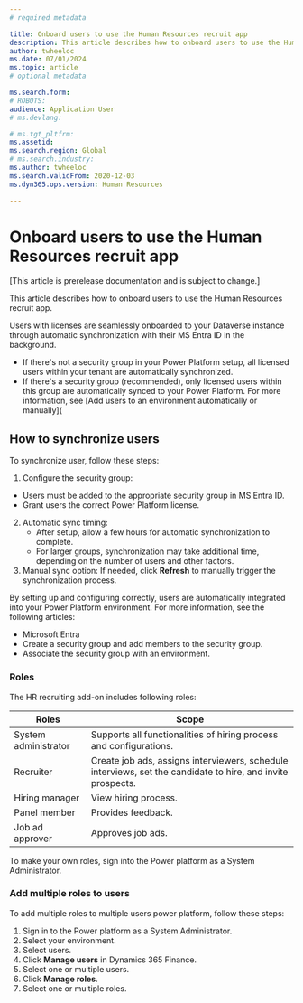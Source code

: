 ```yaml
---
# required metadata

title: Onboard users to use the Human Resources recruit app 
description: This article describes how to onboard users to use the Human Resources recruit app.
author: twheeloc
ms.date: 07/01/2024
ms.topic: article
# optional metadata

ms.search.form: 
# ROBOTS: 
audience: Application User
# ms.devlang: 

# ms.tgt_pltfrm: 
ms.assetid: 
ms.search.region: Global
# ms.search.industry: 
ms.author: twheeloc
ms.search.validFrom: 2020-12-03
ms.dyn365.ops.version: Human Resources

---
```


# Onboard users to use the Human Resources recruit app 

[This article is prerelease documentation and is subject to change.]

This article describes how to onboard users to use the Human Resources recruit app.

Users with licenses are seamlessly onboarded to your Dataverse instance through automatic synchronization with their MS Entra ID in the background.
 - If there's not a security group in your Power Platform setup, all licensed users within your tenant are automatically synchronized.
 - If there's a security group (recommended), only licensed users within this group are automatically synced to your Power Platform.
For more information, see [Add users to an environment automatically or manually](

## How to synchronize users

To synchronize user, follow these steps: 
1.	Configure the security group:
 - Users must be added to the appropriate security group in MS Entra ID.
 - Grant users the correct Power Platform license.
2.	Automatic sync timing:
    - After setup, allow a few hours for automatic synchronization to complete.
    - For larger groups, synchronization may take additional time, depending on the number of users and other factors.
3.	Manual sync option: If needed, click **Refresh** to manually trigger the synchronization process.

By setting up and configuring correctly, users are automatically integrated into your Power Platform environment.
For more information, see the following articles: 
 - Microsoft Entra
 - Create a security group and add members to the security group.
 - Associate the security group with an environment.


### Roles
The HR recruiting add-on includes following roles: 

|Roles|	Scope|
|-----|------|
|System administrator |	Supports all functionalities of hiring process and configurations.|
|Recruiter	| Create job ads, assigns interviewers, schedule interviews, set the candidate to hire, and invite prospects.|
|Hiring manager	|View hiring process.|
|Panel member|	Provides feedback.|
|Job ad approver	|Approves job ads.|

To make your own roles, sign into the Power platform as a System Administrator.

### Add multiple roles to users

To add multiple roles to multiple users power platform, follow these steps:

1.	Sign in to the Power platform as a System Administrator.
2.	Select your environment.
3.	Select users.
4.	Click **Manage users** in Dynamics 365 Finance.
5.	Select one or multiple users.
6.	Click **Manage roles**.
7.	Select one or multiple roles.

 




